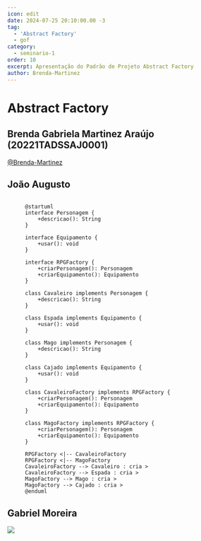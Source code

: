 ```yaml
---
icon: edit
date: 2024-07-25 20:10:00.00 -3
tag:
  - 'Abstract Factory'
  - gof
category:
  - seminario-1
order: 10
excerpt: Apresentação do Padrão de Projeto Abstract Factory
author: Brenda-Martinez
---
```

# Abstract Factory


## Brenda Gabriela Martinez Araújo (20221TADSSAJ0001) 

[@Brenda-Martinez](https://github.com/Brenda-Martinez)

<!-- @include: ../../../includes/seminario-1-Brenda-Martinez/README.md -->





## João Augusto

<figure>
  
```plantuml

@startuml
interface Personagem {
    +descricao(): String
}

interface Equipamento {
    +usar(): void
}

interface RPGFactory {
    +criarPersonagem(): Personagem
    +criarEquipamento(): Equipamento
}

class Cavaleiro implements Personagem {
    +descricao(): String
}

class Espada implements Equipamento {
    +usar(): void
}

class Mago implements Personagem {
    +descricao(): String
}

class Cajado implements Equipamento {
    +usar(): void
}

class CavaleiroFactory implements RPGFactory {
    +criarPersonagem(): Personagem
    +criarEquipamento(): Equipamento
}

class MagoFactory implements RPGFactory {
    +criarPersonagem(): Personagem
    +criarEquipamento(): Equipamento
}

RPGFactory <|-- CavaleiroFactory
RPGFactory <|-- MagoFactory
CavaleiroFactory --> Cavaleiro : cria >
CavaleiroFactory --> Espada : cria >
MagoFactory --> Mago : cria >
MagoFactory --> Cajado : cria >
@enduml

```
</figure>

## Gabriel Moreira

[![](https://mermaid.ink/img/pako:eNqtU8FOhDAQ_ZVmThp3-YDGeFk18bAnExOTXiZlgEZoN6VoyLr_bqEsslA0JnKA9s2b95iZzBGkSQk4yBLr-l5hbrESmvnnhZQs6RGlM7Zlt5_bLduhHe6rlL3xZzmBo8wkGZAn7chmKEnoQFzksyS5Y69YYYFdrA9NNUeF4B9l_sDfFfTe-roC5bvA3vYcDBqRSji7kZbQUUCvrhcml2kj7hOz0qBjH6Tywq1xaofWPehcaa-9TjKHS0549yOdlHQMMPvtnwPtNBVZTOXPWlO12YxGLRZrSg9H-jDg89JnVucJ_q8HbKAiW6FK_eb00gJcQRUJ4P6Yon0TIHTHw8aZ51ZL4M42tAFrmrwAnmFZ-1tzSH3zhrUbUUqV7_F-WMzuc_oCDrMylA?type=png)](https://mermaid.live/edit#pako:eNqtU8FOhDAQ_ZVmThp3-YDGeFk18bAnExOTXiZlgEZoN6VoyLr_bqEsslA0JnKA9s2b95iZzBGkSQk4yBLr-l5hbrESmvnnhZQs6RGlM7Zlt5_bLduhHe6rlL3xZzmBo8wkGZAn7chmKEnoQFzksyS5Y69YYYFdrA9NNUeF4B9l_sDfFfTe-roC5bvA3vYcDBqRSji7kZbQUUCvrhcml2kj7hOz0qBjH6Tywq1xaofWPehcaa-9TjKHS0549yOdlHQMMPvtnwPtNBVZTOXPWlO12YxGLRZrSg9H-jDg89JnVucJ_q8HbKAiW6FK_eb00gJcQRUJ4P6Yon0TIHTHw8aZ51ZL4M42tAFrmrwAnmFZ-1tzSH3zhrUbUUqV7_F-WMzuc_oCDrMylA)
